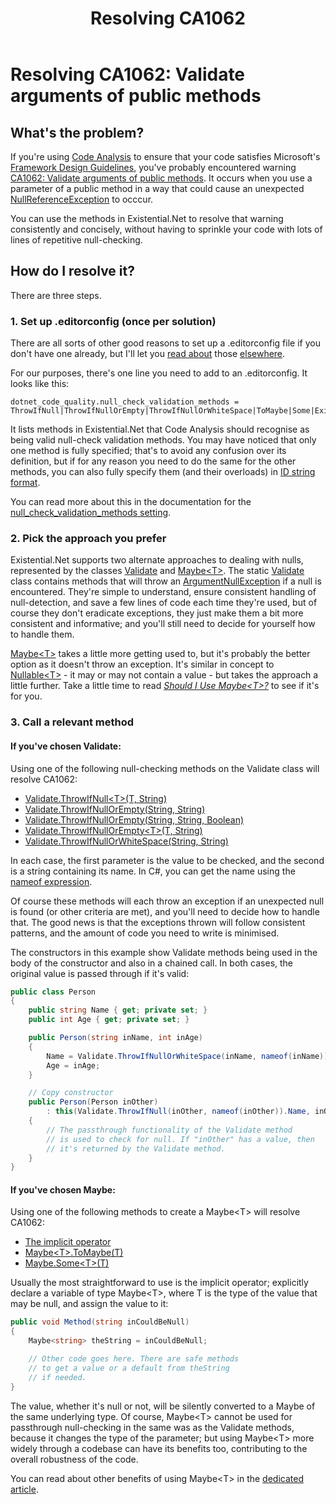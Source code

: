 ﻿---
uid: resolving_ca1062.md
title: Resolving CA1062
---
# Resolving CA1062: Validate arguments of public methods

## What's the problem?
If you're using 
[Code Analysis](https://docs.microsoft.com/en-us/visualstudio/code-quality/code-analysis-for-managed-code-overview)
to ensure that your code satisfies Microsoft's
[Framework Design Guidelines](https://docs.microsoft.com/en-us/dotnet/standard/design-guidelines/), 
you've probably encountered warning
[CA1062: Validate arguments of public methods](https://docs.microsoft.com/en-gb/visualstudio/code-quality/ca1062).
It occurs when you use a parameter of a public method in a way that could cause an unexpected 
[NullReferenceException](https://docs.microsoft.com/en-us/dotnet/api/system.nullreferenceexception)
to occcur.

You can use the methods in Existential.Net to resolve that warning consistently and
concisely, without having to sprinkle your code with lots of lines of repetitive null-checking.

## How do I resolve it?
There are three steps.

### 1. Set up .editorconfig (once per solution)
There are all sorts of other good reasons to set up a .editorconfig file if you don't
have one already, but I'll let you [read about](https://editorconfig.org/) those 
[elsewhere](https://docs.microsoft.com/en-us/visualstudio/ide/create-portable-custom-editor-options).

For our purposes, there's one line you need to add to an .editorconfig. It looks like this:
```
dotnet_code_quality.null_check_validation_methods = ThrowIfNull|ThrowIfNullOrEmpty|ThrowIfNullOrWhiteSpace|ToMaybe|Some|Existential.Maybe``.op_Implicit(``)~Existential.Maybe``
```

It lists methods in Existential.Net that Code Analysis should recognise as being valid
null-check validation methods. You may have noticed that only one method is fully specified; 
that's to avoid any confusion over its definition, but if for any reason you need to do the
same for the other methods, you can also fully specify them (and their overloads) in
[ID string format](https://github.com/dotnet/csharplang/blob/master/spec/documentation-comments.md#id-string-format).

You can read more about this in the documentation for the
[null_check_validation_methods setting](https://docs.microsoft.com/en-gb/visualstudio/code-quality/ca1062#configurability).
### 2. Pick the approach you prefer
Existential.Net supports two alternate approaches to dealing with nulls, represented by the classes
[Validate](xref:using_validate.md) and [Maybe&lt;T&gt;](xref:using_maybe.md). 
The static [Validate](xref:using_validate.md) class contains methods that will throw an
[ArgumentNullException](https://docs.microsoft.com/en-us/dotnet/api/system.argumentnullexception)
if a null is encountered. They're simple to understand, ensure consistent handling of null-detection,
and save a few lines of code each time they're used, but of course they don't eradicate exceptions,
they just make them a bit more consistent and informative; and you'll still need to decide for yourself 
how to handle them.

[Maybe&lt;T&gt;](xref:using_maybe.md) takes a little more getting used to, but it's probably the better 
option as it doesn't throw an exception. It's similar in concept to 
[Nullable&lt;T&gt;](https://docs.microsoft.com/en-us/dotnet/api/system.nullable-1) -
it may or may not contain a value - but takes the approach a little further. Take a little time to read 
<em>[Should I Use Maybe&lt;T&gt;?](xref:should_i_use_maybe.md)</em> to see if it's for you.

### 3. Call a relevant method
#### If you've chosen Validate:
Using one of the following null-checking methods on the Validate class will resolve CA1062:
* [Validate.ThrowIfNull&lt;T&gt;(T, String)](xref:Existential.Validate#Existential_Validate_ThrowIfNull__1___0_System_String_)
* [Validate.ThrowIfNullOrEmpty(String, String)](xref:Existential.Validate#Existential_Validate_ThrowIfNullOrEmpty_System_String_System_String_)
* [Validate.ThrowIfNullOrEmpty(String, String, Boolean)](xref:Existential.Validate#Existential_Validate_ThrowIfNullOrEmpty_System_String_System_String_System_Boolean_)
* [Validate.ThrowIfNullOrEmpty&lt;T&gt;(T, String)](xref:Existential.Validate#Existential_Validate_ThrowIfNullOrEmpty__1___0_System_String_)
* [Validate.ThrowIfNullOrWhiteSpace(String, String)](xref:Existential.Validate#Existential_Validate_ThrowIfNullOrWhiteSpace_System_String_System_String_)

In each case, the first parameter is the value to be checked, and the second is a string containing
its name. In C#, you can get the name using the 
[nameof expression](https://docs.microsoft.com/en-us/dotnet/csharp/language-reference/operators/nameof).

Of course these methods will each throw an exception if an unexpected null is found (or other criteria are met), and 
you'll need to decide how to handle that. The good news is that the exceptions thrown will follow consistent patterns, 
and the amount of code you need to write is minimised.

The constructors in this example show Validate methods being used in the body of the
constructor and also in a chained call. In both cases, the original value is passed
through if it's valid:
```cs
public class Person
{
    public string Name { get; private set; }
    public int Age { get; private set; }

    public Person(string inName, int inAge)
    {
        Name = Validate.ThrowIfNullOrWhiteSpace(inName, nameof(inName));
        Age = inAge;
    }

    // Copy constructor
    public Person(Person inOther)
        : this(Validate.ThrowIfNull(inOther, nameof(inOther)).Name, inOther.Age)
    {
        // The passthrough functionality of the Validate method
        // is used to check for null. If "inOther" has a value, then
        // it's returned by the Validate method.
    }
}
```

#### If you've chosen Maybe:

Using one of the following methods to create a Maybe&lt;T&gt; will resolve CA1062:
* [The implicit operator](xref:Existential.Maybe`1#Existential_Maybe_1_op_Implicit__0__Existential_Maybe__0_)
* [Maybe&lt;T&gt;.ToMaybe(T)](xref:Existential.Maybe`1#Existential_Maybe_1_ToMaybe__0_)
* [Maybe.Some&lt;T&gt;(T)](xref:Existential.Maybe#Existential_Maybe_Some__1___0_)

Usually the most straightforward to use is the implicit operator; explicitly declare a 
variable of type Maybe&lt;T&gt;, where T is the type of the value that may be null, and 
assign the value to it:

```cs
public void Method(string inCouldBeNull)
{
    Maybe<string> theString = inCouldBeNull;

    // Other code goes here. There are safe methods 
    // to get a value or a default from theString 
    // if needed.
}
```
The value, whether it's null or not, will be silently converted to a Maybe of the same 
underlying type. Of course, Maybe&lt;T&gt; cannot be used for passthrough null-checking 
in the same was as the Validate methods, because it changes the type of the parameter;
but using Maybe&lt;T&gt; more widely through a codebase can have its benefits too, 
contributing to the overall robustness of the code.

You can read about other benefits of using Maybe&lt;T&gt; in the 
[dedicated article](xref:using_maybe.md).